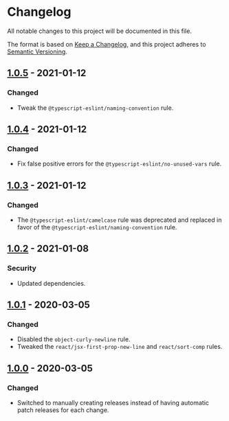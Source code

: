 # Changelog
All notable changes to this project will be documented in this file.

The format is based on [Keep a Changelog][keep-a-changelog], and this project
adheres to [Semantic Versioning][semver].


## [1.0.5] - 2021-01-12
### Changed
- Tweak the `@typescript-eslint/naming-convention` rule.


## [1.0.4] - 2021-01-12
### Changed
- Fix false positive errors for the `@typescript-eslint/no-unused-vars` rule.


## [1.0.3] - 2021-01-12
### Changed
- The `@typescript-eslint/camelcase` rule was deprecated and replaced in favor of the `@typescript-eslint/naming-convention` rule.


## [1.0.2] - 2021-01-08
### Security
- Updated dependencies.


## [1.0.1] - 2020-03-05
### Changed
- Disabled the `object-curly-newline` rule.
- Tweaked the `react/jsx-first-prop-new-line` and `react/sort-comp` rules.


## [1.0.0] - 2020-03-05
### Changed
- Switched to manually creating releases instead of having automatic patch
  releases for each change.



[1.0.5]: https://github.com/kersvers/eslint-config/compare/v1.0.4...v1.0.5
[1.0.4]: https://github.com/kersvers/eslint-config/compare/v1.0.3...v1.0.4
[1.0.3]: https://github.com/kersvers/eslint-config/compare/v1.0.2...v1.0.3
[1.0.2]: https://github.com/kersvers/eslint-config/compare/v1.0.1...v1.0.2
[1.0.1]: https://github.com/kersvers/eslint-config/compare/v1.0.0...v1.0.1
[1.0.0]: https://github.com/kersvers/eslint-config/releases/tag/v1.0.0
[keep-a-changelog]: https://keepachangelog.com/en/1.0.0/
[semver]: https://semver.org/spec/v2.0.0.html
